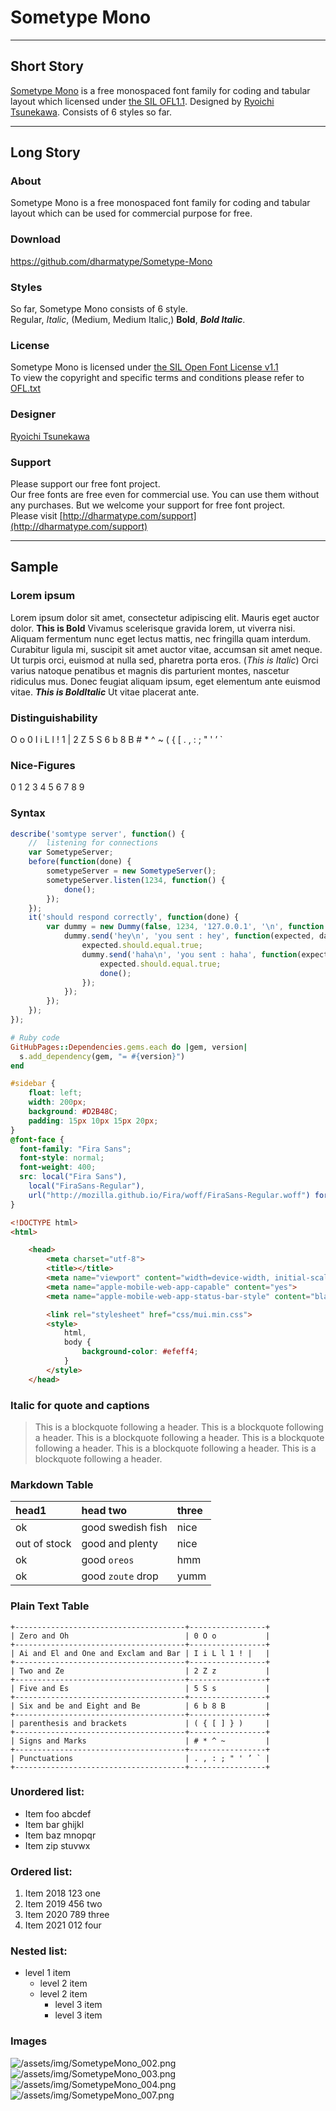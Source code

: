 # Sometype Mono

---

## Short Story
[Sometype Mono](https://github.com/dharmatype/Sometype-Mono) is a free monospaced font family for coding and tabular layout which licensed under [the SIL OFL1.1](http://scripts.sil.org/OFL). Designed by  [Ryoichi Tsunekawa](http://dharmatype.com).  Consists of 6 styles so far.

---

## Long Story  

### About
Sometype Mono is a free monospaced font family for coding and tabular layout which can be used for commercial purpose for free.  

### Download
https://github.com/dharmatype/Sometype-Mono

### Styles
So far, Sometype Mono consists of 6 style.  
Regular, _Italic_, (Medium, Medium Italic,) **Bold**, ***Bold Italic***.

### License
Sometype Mono is licensed under [the SIL Open Font License v1.1](http://scripts.sil.org/OFL)  
To view the copyright and specific terms and conditions please refer to [OFL.txt](https://github.com/dharmatype/Sometype-Mono/blob/master/OFL.txt)


### Designer
[Ryoichi Tsunekawa](http://dharmatype.com)  


### Support
Please support our free font project.  
Our free fonts are free even for commercial use. You can use them without any purchases.
But we welcome your support for free font project.  
Please visit [http://dharmatype.com/support](http://dharmatype.com/support)

---

## Sample
### Lorem ipsum
Lorem ipsum dolor sit amet, consectetur adipiscing elit. Mauris eget auctor dolor. **This is Bold** Vivamus scelerisque gravida lorem, ut viverra nisi. Aliquam fermentum nunc eget lectus mattis, nec fringilla quam interdum. Curabitur ligula mi, suscipit sit amet auctor vitae, accumsan sit amet neque. Ut turpis orci, euismod at nulla sed, pharetra porta eros. (_This is Italic_) Orci varius natoque penatibus et magnis dis parturient montes, nascetur ridiculus mus. Donec feugiat aliquam ipsum, eget elementum ante euismod vitae. ***This is BoldItalic*** Ut vitae placerat ante.

### Distinguishability
O o 0  I i L l ! 1 |  2 Z 5 S 6 b 8 B  # * ^ ~  ( { [  . , : ; " ' ’ `  

### Nice-Figures
0 1 2 3 4 5 6 7 8 9

### Syntax
```js
describe('somtype server', function() {
    //  listening for connections    
    var SometypeServer;
    before(function(done) {
        sometypeServer = new SometypeServer();
        sometypeServer.listen(1234, function() {
            done();
        });
    });
    it('should respond correctly', function(done) {
        var dummy = new Dummy(false, 1234, '127.0.0.1', '\n', function() {
            dummy.send('hey\n', 'you sent : hey', function(expected, data) {
                expected.should.equal.true;
                dummy.send('haha\n', 'you sent : haha', function(expected, data) {
                    expected.should.equal.true;
                    done();
                });
            });
        });
    });
});
```

```ruby
# Ruby code
GitHubPages::Dependencies.gems.each do |gem, version|
  s.add_dependency(gem, "= #{version}")
end
```

```css
#sidebar {
    float: left;
    width: 200px;
    background: #D2B48C;
    padding: 15px 10px 15px 20px;
}
@font-face {
  font-family: "Fira Sans";
  font-style: normal;
  font-weight: 400;
  src: local("Fira Sans"),
    local("FiraSans-Regular"),
    url("http://mozilla.github.io/Fira/woff/FiraSans-Regular.woff") format("woff");
}
```

```html
<!DOCTYPE html>
<html>

	<head>
		<meta charset="utf-8">
		<title></title>
		<meta name="viewport" content="width=device-width, initial-scale=1,maximum-scale=1,user-scalable=no">
		<meta name="apple-mobile-web-app-capable" content="yes">
		<meta name="apple-mobile-web-app-status-bar-style" content="black">

		<link rel="stylesheet" href="css/mui.min.css">
		<style>
			html,
			body {
				background-color: #efeff4;
			}
		</style>
	</head>
```



### Italic for quote and captions  
> This is a blockquote following a header. This is a blockquote following a header.
> This is a blockquote following a header. This is a blockquote following a header.
> This is a blockquote following a header. This is a blockquote following a header.


### Markdown Table  

| head1        | head two          | three |
|:-------------|:------------------|:------|
| ok           | good swedish fish | nice  |
| out of stock | good and plenty   | nice  |
| ok           | good `oreos`      | hmm   |
| ok           | good `zoute` drop | yumm  |


### Plain Text Table  
```
+--------------------------------------+-----------------+  
| Zero and Oh                          | 0 O o           |  
+--------------------------------------+-----------------+  
| Ai and El and One and Exclam and Bar | I i L l 1 ! |   |  
+--------------------------------------+-----------------+  
| Two and Ze                           | 2 Z z           |  
+--------------------------------------+-----------------+  
| Five and Es                          | 5 S s           |  
+--------------------------------------+-----------------+  
| Six and be and Eight and Be          | 6 b 8 B         |  
+--------------------------------------+-----------------+  
| parenthesis and brackets             | ( { [ ] } )     |  
+--------------------------------------+-----------------+  
| Signs and Marks                      | # * ^ ~         |  
+--------------------------------------+-----------------+  
| Punctuations                         | . , : ; " ' ’ ` |  
+--------------------------------------+-----------------+  
```

### Unordered list:

*   Item foo abcdef
*   Item bar ghijkl
*   Item baz mnopqr
*   Item zip stuvwx

### Ordered list:

1.  Item 2018 123 one
1.  Item 2019 456 two
1.  Item 2020 789 three
1.  Item 2021 012 four

### Nested list:

- level 1 item
  - level 2 item
  - level 2 item
    - level 3 item
    - level 3 item

### Images
![/assets/img/SometypeMono_002.png](/assets/img/SometypeMono_002.png)   
![/assets/img/SometypeMono_003.png](/assets/img/SometypeMono_003.png)  
![/assets/img/SometypeMono_004.png](/assets/img/SometypeMono_004.png)  
![/assets/img/SometypeMono_007.png](/assets/img/SometypeMono_007.png)  
